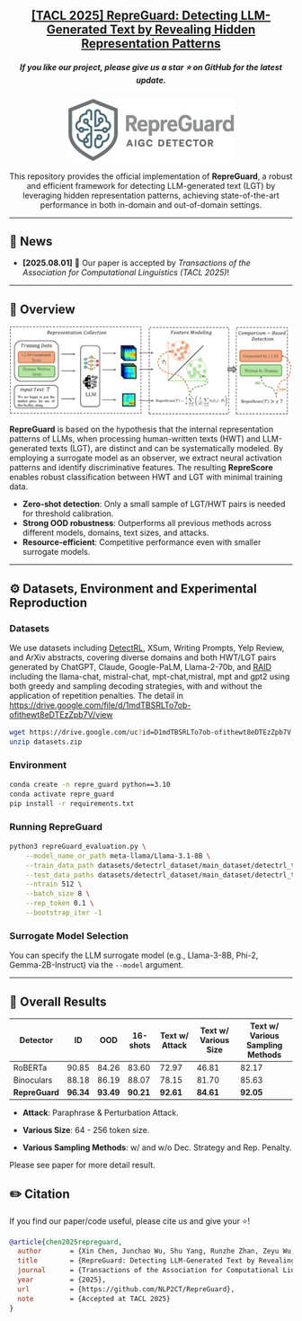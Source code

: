 <h2 align="center">
  <a href="https://github.com/NLP2CT/RepreGuard">[TACL 2025] RepreGuard: Detecting LLM-Generated Text by Revealing Hidden Representation Patterns</a>
</h2>

<h5 align="center">
  If you like our project, please give us a star ⭐ on GitHub for the latest update.
</h5>

<p align="center">
  <img src="image/RepreGuard_logo.png" alt="RepreGuard" style="width: 300px; height: auto;">
</p>

<div align="center">

This repository provides the official implementation of **RepreGuard**, a robust and efficient framework for detecting LLM-generated text (LGT) by leveraging hidden representation patterns, achieving state-of-the-art performance in both in-domain and out-of-domain settings.

</div>

---

## 📣 News

- **[2025.08.01]** 🎉 Our paper is accepted by *Transactions of the Association for Computational Linguistics (TACL 2025)*!

---

## 🧐 Overview

<img src="image/RepreGuard.png" width="1000px">

**RepreGuard** is based on the hypothesis that the internal representation patterns of LLMs, when processing human-written texts (HWT) and LLM-generated texts (LGT), are distinct and can be systematically modeled. By employing a surrogate model as an observer, we extract neural activation patterns and identify discriminative features. The resulting **RepreScore** enables robust classification between HWT and LGT with minimal training data.

- **Zero-shot detection**: Only a small sample of LGT/HWT pairs is needed for threshold calibration.
- **Strong OOD robustness**: Outperforms all previous methods across different models, domains, text sizes, and attacks.
- **Resource-efficient**: Competitive performance even with smaller surrogate models.

---

## ⚙️ Datasets, Environment and Experimental Reproduction

### Datasets

We use datasets including [DetectRL](https://github.com/NLP2CT/DetectRL), XSum, Writing Prompts, Yelp Review, and ArXiv abstracts, covering diverse domains and both HWT/LGT pairs generated by ChatGPT, Claude, Google-PaLM, Llama-2-70b, and [RAID](https://github.com/liamdugan/raid) including the llama-chat, mistral-chat, mpt-chat,mistral, mpt and gpt2 using both greedy and sampling decoding strategies, with and without the application of repetition penalties. The detail in https://drive.google.com/file/d/1mdTBSRLTo7ob-ofithewt8eDTEzZpb7V/view
```bash
wget https://drive.google.com/uc?id=D1mdTBSRLTo7ob-ofithewt8eDTEzZpb7V
unzip datasets.zip
```


### Environment

```bash
conda create -n repre_guard python==3.10
conda activate repre_guard
pip install -r requirements.txt
```

### Running RepreGuard

```bash
python3 repreGuard_evaluation.py \
    --model_name_or_path meta-llama/Llama-3.1-8B \
    --train_data_path datasets/detectrl_dataset/main_dataset/detectrl_train_dataset_llm_type_ChatGPT.json \
    --test_data_paths datasets/detectrl_dataset/main_dataset/detectrl_test_dataset_llm_type_ChatGPT.json, datasets/detectrl_dataset/main_dataset/detectrl_test_dataset_llm_type_Google-PaLM.json, datasets/detectrl_dataset/main_dataset/detectrl_test_dataset_llm_type_Claude-instant.json, datasets/detectrl_dataset/main_dataset/detectrl_test_dataset_llm_type_Llama-2-70b.json \
    --ntrain 512 \
    --batch_size 8 \
    --rep_token 0.1 \
    --bootstrap_iter -1
```

### Surrogate Model Selection

You can specify the LLM surrogate model (e.g., Llama-3-8B, Phi-2, Gemma-2B-Instruct) via the `--model` argument.

---

## 🧪 Overall Results

| Detector      |  ID      |  OOD     | 16-shots |  Text w/ Attack | Text w/ Various Size | Text w/ Various Sampling Methods |
|---------------|----------|----------|----------|-----------------|----------------------|----------------------------------|
| RoBERTa       | 90.85    | 84.26    | 83.60    | 72.97           | 46.81                |  82.17                           |
| Binoculars    | 88.18    | 86.19    | 88.07    | 78.15           | 81.70                |  85.63                           |
| **RepreGuard**| **96.34**| **93.49**| **90.21**| **92.61**       | **84.61**            |  **92.05**                       |

- **Attack**: Paraphrase & Perturbation Attack. 

- **Various Size**: 64 - 256 token size. 

- **Various Sampling Methods**: w/ and w/o Dec. Strategy and Rep. Penalty. 

Please see paper for more detail result.

## ✏️ Citation

If you find our paper/code useful, please cite us and give your ⭐!

```bibtex
@article{chen2025repreguard,
  author       = {Xin Chen, Junchao Wu, Shu Yang, Runzhe Zhan, Zeyu Wu, Ziyang Luo, Di Wang, Min Yang, Lidia S. Chao and Derek F. Wong},
  title        = {RepreGuard: Detecting LLM-Generated Text by Revealing Hidden Representation Patterns},
  journal      = {Transactions of the Association for Computational Linguistics},
  year         = {2025},
  url          = {https://github.com/NLP2CT/RepreGuard},
  note         = {Accepted at TACL 2025}
}
```
